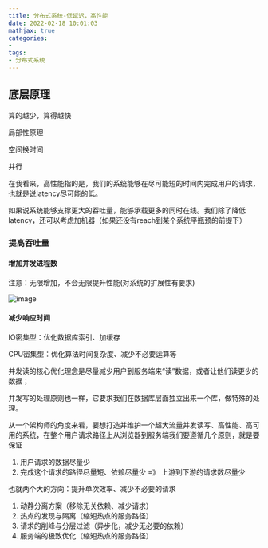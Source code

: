```yaml
---
title: 分布式系统-低延迟，高性能
date: 2022-02-18 10:01:03
mathjax: true
categories:
- 
tags: 
- 分布式系统
---
```


## 底层原理

算的越少，算得越快

局部性原理

空间换时间

并行



在我看来，高性能指的是，我们的系统能够在尽可能短的时间内完成用户的请求，也就是说latency尽可能的低。

如果说系统能够支撑更大的吞吐量，能够承载更多的同时在线。我们除了降低latency，还可以考虑加机器（如果还没有reach到某个系统平瓶颈的前提下）

### 提高吞吐量

#### 增加并发进程数

注意：无限增加，不会无限提升性能(对系统的扩展性有要求)

![image](https://cdn.staticaly.com/gh/neowei1987/blog_assets@main/image.2i7unqkb1yw0.webp)

#### 减少响应时间

IO密集型：优化数据库索引、加缓存

CPU密集型：优化算法时间复杂度、减少不必要运算等

并发读的核心优化理念是尽量减少用户到服务端来“读”数据，或者让他们读更少的数据；

并发写的处理原则也一样，它要求我们在数据库层面独立出来一个库，做特殊的处理。

从一个架构师的角度来看，要想打造并维护一个超大流量并发读写、高性能、高可用的系统，在整个用户请求路径上从浏览器到服务端我们要遵循几个原则，就是要保证

1. 用户请求的数据尽量少
2. 完成这个请求的路径尽量短、依赖尽量少 =》 上游到下游的请求数尽量少

也就两个大的方向：提升单次效率、减少不必要的请求

1. 动静分离方案（移除无关依赖、减少请求）
2. 热点的发现与隔离（缩短热点的服务路径）
3. 请求的削峰与分层过滤（异步化，减少无必要的依赖）
4. 服务端的极致优化（缩短热点的服务路径）

